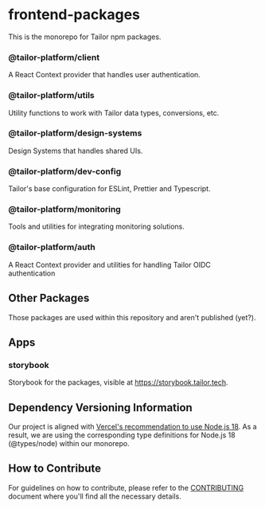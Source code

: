 # frontend-packages

This is the monorepo for Tailor npm packages.

### @tailor-platform/client

A React Context provider that handles user authentication.

### @tailor-platform/utils

Utility functions to work with Tailor data types, conversions, etc.

### @tailor-platform/design-systems

Design Systems that handles shared UIs.

### @tailor-platform/dev-config

Tailor's base configuration for ESLint, Prettier and Typescript.

### @tailor-platform/monitoring

Tools and utilities for integrating monitoring solutions.

### @tailor-platform/auth

A React Context provider and utilities for handling Tailor OIDC authentication

## Other Packages

Those packages are used within this repository and aren't published (yet?).

## Apps

### storybook

Storybook for the packages, visible at https://storybook.tailor.tech.

## Dependency Versioning Information

Our project is aligned with [Vercel's recommendation to use Node.js 18](https://vercel.com/docs/concepts/functions/serverless-functions/runtimes/node-js). As a result, we are using the corresponding type definitions for Node.js 18 (@types/node) within our monorepo.

## How to Contribute

For guidelines on how to contribute, please refer to the [CONTRIBUTING](./CONTRIBUTING.md) document where you'll find all the necessary details.
